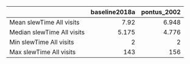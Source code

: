 |                            |   baseline2018a |   pontus_2002 |
|:---------------------------|----------------:|--------------:|
| Mean slewTime All visits   |           7.92  |         6.948 |
| Median slewTime All visits |           5.175 |         4.776 |
| Min slewTime All visits    |           2     |         2     |
| Max slewTime All visits    |         143     |       156     |
